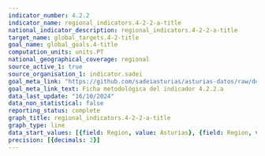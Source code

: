 ```yaml
---
indicator_number: 4.2.2
indicator_name: regional_indicators.4-2-2-a-title
national_indicator_description: regional_indicators.4-2-2-a-title
target_name: global_targets.4-2-title
goal_name: global_goals.4-title
computation_units: units.PT
national_geographical_coverage: regional
source_active_1: true
source_organisation_1: indicator.sadei
goal_meta_link: "https://github.com/sadeiasturias/asturias-datos/raw/develop/descargas/metodologia/4.2.2.a.pdf"
goal_meta_link_text: Ficha metodológica del indicador 4.2.2.a
data_last_update: "16/10/2024"
data_non_statistical: false
reporting_status: complete
graph_title: regional_indicators.4-2-2-a-title
graph_type: line
data_start_values: [{field: Region, value: Asturias}, {field: Region, value: España}]
precision: [{decimals: 2}]
---
```

